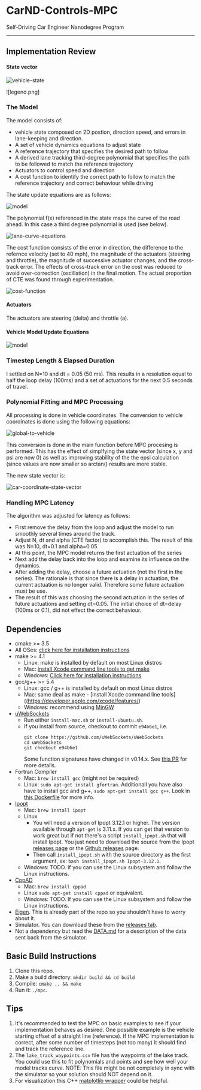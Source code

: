 # CarND-Controls-MPC
Self-Driving Car Engineer Nanodegree Program

---
[model]: ./model-update-equations.png "Model update equations"
[vehicle-state]: ./vehicle-state.png "Vehicle State"
[legend]: ./legend.png "Legend"
[lane-curve-equations]: ./lane-curve-equations.png "Lane Curvature Polynomial"
[cost-function]: ./cost-function.png "Cost Function"
[legend]: ./legend.png "Legend"
[global-to-vehicle]: ./global-to-vehicle.png "Global to Vehicle coordinate conversion"
[car-coordinate-state-vector]: ./car-coordinate-state-vector.png "Car coordinates state vector"

## Implementation Review

#### State vector

![vehicle-state]

![legend.png]

### The Model

The model consists of:
* vehicle state composed on 2D postion, direction speed, and errors in lane-keeping and direction.
* A set of vehicle dynamics equations to adjust state
* A reference trajectory that specifies the desired path to follow
* A derived lane tracking third-degree polynomial that specifies the path to be followed to match the reference trajectory
* Actuators to control speed and direction
* A cost function to identify the correct path to follow to match the reference trajectory and correct behaviour while driving

The state update equations are as follows:

![model]

The polynomial f(x) referenced in the state maps the curve of the road ahead. In this case a third degree polynomial is used (see below).

![lane-curve-equations]

The cost function consists of the error in direction, the difference to the refernce velocity (set to 40 mph), the magnitude of the actuators (steering and throttle), the magnitude of successive actuator changes, and the cross-track error. The effects of cross-track error on the cost was reduced to avoid over-correction (oscillation) in the final motion. The actual proportion of CTE was found through experimentation.

![cost-function]

#### Actuators

The actuators are steering (delta) and throttle (a).

#### Vehicle Model Update Equations

![model]

### Timestep Length & Elapsed Duration

I settled on N=10 and dt = 0.05 (50 ms). This results in a resolution equal to half the loop delay (100ms) and a set of actuations for the next 0.5 seconds of travel.

### Polynomial Fitting and MPC Processing

All processing is done in vehicle coordinates. The conversion to vehicle coordinates is done using the following equations:

![global-to-vehicle]

This conversion is done in the main function before MPC procesing is performed. This has the effect of simplfying the state vector (since x, y and psi are now 0) as well as improving stability of the the epsi calculation (since values are now smaller so arctan() results are more stable.

The new state vector is:

![car-coordinate-state-vector]


### Handling MPC Latency

The algorithm was adjusted for latency as follows:

* First remove the delay from the loop and adjust the model to run smoothly several times around the track. 
* Adjust N, dt and alpha (CTE factor) to accomplish this. The result of this was N=10, dt=0.1 and alpha=0.05.
* At this point, the MPC model returns the first actuation of the series
* Next add the delay back into the loop and examine its influence on the dynamics. 
* After adding the delay, choose a future actuation (not the first in the series). The rationale is that since there is a delay in actuation, the current actuation is no longer valid. Therefore some future actuation must be use.
* The result of this was choosing the second actuation in the series of future actuations and setting dt=0.05. The initial choice of dt=delay (100ms or 0.1), did not effect the correct behaviour.


## Dependencies

* cmake >= 3.5
 * All OSes: [click here for installation instructions](https://cmake.org/install/)
* make >= 4.1
  * Linux: make is installed by default on most Linux distros
  * Mac: [install Xcode command line tools to get make](https://developer.apple.com/xcode/features/)
  * Windows: [Click here for installation instructions](http://gnuwin32.sourceforge.net/packages/make.htm)
* gcc/g++ >= 5.4
  * Linux: gcc / g++ is installed by default on most Linux distros
  * Mac: same deal as make - [install Xcode command line tools]((https://developer.apple.com/xcode/features/)
  * Windows: recommend using [MinGW](http://www.mingw.org/)
* [uWebSockets](https://github.com/uWebSockets/uWebSockets)
  * Run either `install-mac.sh` or `install-ubuntu.sh`.
  * If you install from source, checkout to commit `e94b6e1`, i.e.
    ```
    git clone https://github.com/uWebSockets/uWebSockets 
    cd uWebSockets
    git checkout e94b6e1
    ```
    Some function signatures have changed in v0.14.x. See [this PR](https://github.com/udacity/CarND-MPC-Project/pull/3) for more details.
* Fortran Compiler
  * Mac: `brew install gcc` (might not be required)
  * Linux: `sudo apt-get install gfortran`. Additionall you have also have to install gcc and g++, `sudo apt-get install gcc g++`. Look in [this Dockerfile](https://github.com/udacity/CarND-MPC-Quizzes/blob/master/Dockerfile) for more info.
* [Ipopt](https://projects.coin-or.org/Ipopt)
  * Mac: `brew install ipopt`
  * Linux
    * You will need a version of Ipopt 3.12.1 or higher. The version available through `apt-get` is 3.11.x. If you can get that version to work great but if not there's a script `install_ipopt.sh` that will install Ipopt. You just need to download the source from the Ipopt [releases page](https://www.coin-or.org/download/source/Ipopt/) or the [Github releases](https://github.com/coin-or/Ipopt/releases) page.
    * Then call `install_ipopt.sh` with the source directory as the first argument, ex: `bash install_ipopt.sh Ipopt-3.12.1`. 
  * Windows: TODO. If you can use the Linux subsystem and follow the Linux instructions.
* [CppAD](https://www.coin-or.org/CppAD/)
  * Mac: `brew install cppad`
  * Linux `sudo apt-get install cppad` or equivalent.
  * Windows: TODO. If you can use the Linux subsystem and follow the Linux instructions.
* [Eigen](http://eigen.tuxfamily.org/index.php?title=Main_Page). This is already part of the repo so you shouldn't have to worry about it.
* Simulator. You can download these from the [releases tab](https://github.com/udacity/self-driving-car-sim/releases).
* Not a dependency but read the [DATA.md](./DATA.md) for a description of the data sent back from the simulator.


## Basic Build Instructions

1. Clone this repo.
2. Make a build directory: `mkdir build && cd build`
3. Compile: `cmake .. && make`
4. Run it: `./mpc`.

## Tips

1. It's recommended to test the MPC on basic examples to see if your implementation behaves as desired. One possible example
is the vehicle starting offset of a straight line (reference). If the MPC implementation is correct, after some number of timesteps
(not too many) it should find and track the reference line.
2. The `lake_track_waypoints.csv` file has the waypoints of the lake track. You could use this to fit polynomials and points and see how well your model tracks curve. NOTE: This file might be not completely in sync with the simulator so your solution should NOT depend on it.
3. For visualization this C++ [matplotlib wrapper](https://github.com/lava/matplotlib-cpp) could be helpful.

